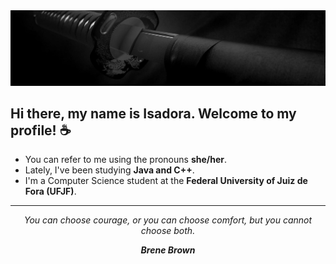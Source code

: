 <div align="center">
<img src="./assets/katana.png">
</div>

## Hi there, my name is Isadora. Welcome to my profile! ☕
- You can refer to me using the pronouns **she/her**.
- Lately, I've been studying **Java and C++**.
- I'm a Computer Science student at the **Federal University of Juiz de Fora (UFJF)**.

---

<p align="center"><i>You can choose courage, or you can choose comfort, but you cannot choose both.</i></p>
<p align="center"><i><strong>Brene Brown</strong></i></p>
